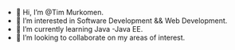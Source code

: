 - 👋 Hi, I’m @Tim Murkomen.
- 👀 I’m interested in Software Development && Web Development. 
- 🌱 I’m currently learning Java -Java EE. 
- 💞️ I’m looking to collaborate on my areas of interest. 
